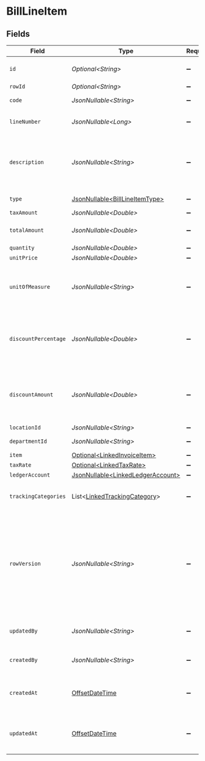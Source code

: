 # BillLineItem


## Fields

| Field                                                                                                                                      | Type                                                                                                                                       | Required                                                                                                                                   | Description                                                                                                                                | Example                                                                                                                                    |
| ------------------------------------------------------------------------------------------------------------------------------------------ | ------------------------------------------------------------------------------------------------------------------------------------------ | ------------------------------------------------------------------------------------------------------------------------------------------ | ------------------------------------------------------------------------------------------------------------------------------------------ | ------------------------------------------------------------------------------------------------------------------------------------------ |
| `id`                                                                                                                                       | *Optional\<String>*                                                                                                                        | :heavy_minus_sign:                                                                                                                         | A unique identifier for an object.                                                                                                         | 12345                                                                                                                                      |
| `rowId`                                                                                                                                    | *Optional\<String>*                                                                                                                        | :heavy_minus_sign:                                                                                                                         | Row ID                                                                                                                                     | 12345                                                                                                                                      |
| `code`                                                                                                                                     | *JsonNullable\<String>*                                                                                                                    | :heavy_minus_sign:                                                                                                                         | User defined item code                                                                                                                     | 120-C                                                                                                                                      |
| `lineNumber`                                                                                                                               | *JsonNullable\<Long>*                                                                                                                      | :heavy_minus_sign:                                                                                                                         | Line number in the invoice                                                                                                                 | 1                                                                                                                                          |
| `description`                                                                                                                              | *JsonNullable\<String>*                                                                                                                    | :heavy_minus_sign:                                                                                                                         | User defined description                                                                                                                   | Model Y is a fully electric, mid-size SUV, with seating for up to seven, dual motor AWD and unparalleled protection.                       |
| `type`                                                                                                                                     | [JsonNullable\<BillLineItemType>](../../models/components/BillLineItemType.md)                                                             | :heavy_minus_sign:                                                                                                                         | Bill Line Item type                                                                                                                        | expense_account                                                                                                                            |
| `taxAmount`                                                                                                                                | *JsonNullable\<Double>*                                                                                                                    | :heavy_minus_sign:                                                                                                                         | Tax amount                                                                                                                                 | 27500                                                                                                                                      |
| `totalAmount`                                                                                                                              | *JsonNullable\<Double>*                                                                                                                    | :heavy_minus_sign:                                                                                                                         | Total amount of the line item                                                                                                              | 27500                                                                                                                                      |
| `quantity`                                                                                                                                 | *JsonNullable\<Double>*                                                                                                                    | :heavy_minus_sign:                                                                                                                         | N/A                                                                                                                                        | 1                                                                                                                                          |
| `unitPrice`                                                                                                                                | *JsonNullable\<Double>*                                                                                                                    | :heavy_minus_sign:                                                                                                                         | N/A                                                                                                                                        | 27500.5                                                                                                                                    |
| `unitOfMeasure`                                                                                                                            | *JsonNullable\<String>*                                                                                                                    | :heavy_minus_sign:                                                                                                                         | Description of the unit type the item is sold as, ie: kg, hour.                                                                            | pc.                                                                                                                                        |
| `discountPercentage`                                                                                                                       | *JsonNullable\<Double>*                                                                                                                    | :heavy_minus_sign:                                                                                                                         | Discount percentage applied to the line item when supported downstream.                                                                    | 0.01                                                                                                                                       |
| `discountAmount`                                                                                                                           | *JsonNullable\<Double>*                                                                                                                    | :heavy_minus_sign:                                                                                                                         | Discount amount applied to the line item when supported downstream.                                                                        | 19.99                                                                                                                                      |
| `locationId`                                                                                                                               | *JsonNullable\<String>*                                                                                                                    | :heavy_minus_sign:                                                                                                                         | Location id                                                                                                                                | 1234                                                                                                                                       |
| `departmentId`                                                                                                                             | *JsonNullable\<String>*                                                                                                                    | :heavy_minus_sign:                                                                                                                         | Department id                                                                                                                              | 1234                                                                                                                                       |
| `item`                                                                                                                                     | [Optional\<LinkedInvoiceItem>](../../models/components/LinkedInvoiceItem.md)                                                               | :heavy_minus_sign:                                                                                                                         | N/A                                                                                                                                        |                                                                                                                                            |
| `taxRate`                                                                                                                                  | [Optional\<LinkedTaxRate>](../../models/components/LinkedTaxRate.md)                                                                       | :heavy_minus_sign:                                                                                                                         | N/A                                                                                                                                        |                                                                                                                                            |
| `ledgerAccount`                                                                                                                            | [JsonNullable\<LinkedLedgerAccount>](../../models/components/LinkedLedgerAccount.md)                                                       | :heavy_minus_sign:                                                                                                                         | N/A                                                                                                                                        |                                                                                                                                            |
| `trackingCategories`                                                                                                                       | List\<[LinkedTrackingCategory](../../models/components/LinkedTrackingCategory.md)>                                                         | :heavy_minus_sign:                                                                                                                         | A list of linked tracking categories.                                                                                                      |                                                                                                                                            |
| `rowVersion`                                                                                                                               | *JsonNullable\<String>*                                                                                                                    | :heavy_minus_sign:                                                                                                                         | A binary value used to detect updates to a object and prevent data conflicts. It is incremented each time an update is made to the object. | 1-12345                                                                                                                                    |
| `updatedBy`                                                                                                                                | *JsonNullable\<String>*                                                                                                                    | :heavy_minus_sign:                                                                                                                         | The user who last updated the object.                                                                                                      | 12345                                                                                                                                      |
| `createdBy`                                                                                                                                | *JsonNullable\<String>*                                                                                                                    | :heavy_minus_sign:                                                                                                                         | The user who created the object.                                                                                                           | 12345                                                                                                                                      |
| `createdAt`                                                                                                                                | [OffsetDateTime](https://docs.oracle.com/javase/8/docs/api/java/time/OffsetDateTime.html)                                                  | :heavy_minus_sign:                                                                                                                         | The date and time when the object was created.                                                                                             | 2020-09-30T07:43:32.000Z                                                                                                                   |
| `updatedAt`                                                                                                                                | [OffsetDateTime](https://docs.oracle.com/javase/8/docs/api/java/time/OffsetDateTime.html)                                                  | :heavy_minus_sign:                                                                                                                         | The date and time when the object was last updated.                                                                                        | 2020-09-30T07:43:32.000Z                                                                                                                   |